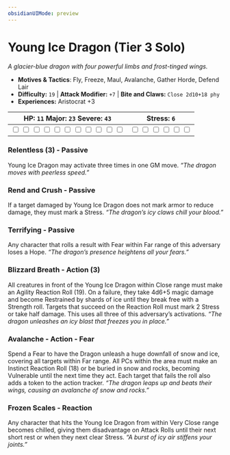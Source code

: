 ```yaml
---
obsidianUIMode: preview
---
```

# Young Ice Dragon (Tier 3 Solo)

*A glacier-blue dragon with four powerful limbs and frost-tinged wings.*

- **Motives & Tactics**: Fly, Freeze, Maul, Avalanche, Gather Horde, Defend Lair
- **Difficulty:** `19` | **Attack Modifier:** `+7` | **Bite and Claws:** `Close 2d10+18 phy`
- **Experiences:** Aristocrat +3

| HP: `11` Major: `23` Severe: `43` | Stress: `6` |
|--|--|
|  <input type="checkbox" unchecked id="6ad99853"> <input type="checkbox" unchecked id="96c4dae6"> <input type="checkbox" unchecked id="3f4246fc"> <input type="checkbox" unchecked id="3edd2d08"> <input type="checkbox" unchecked id="90aa9f8f"> <input type="checkbox" unchecked id="f3526ed0"> <input type="checkbox" unchecked id="918fecf8"> <input type="checkbox" unchecked id="42d7a79b"> <input type="checkbox" unchecked id="28c92d26"> <input type="checkbox" unchecked id="5fcf2ee5"> <input type="checkbox" unchecked id="cc7d5063"> |  <input type="checkbox" unchecked id="9dd1a383"> <input type="checkbox" unchecked id="a248d1be"> <input type="checkbox" unchecked id="30292d1c"> <input type="checkbox" unchecked id="b2233301"> <input type="checkbox" unchecked id="bcde5a9d"> <input type="checkbox" unchecked id="993ffeaf"> |

### Relentless (3) - Passive

Young Ice Dragon may activate three times in one GM move. *“The dragon moves with peerless speed.”*

### Rend and Crush - Passive

If a target damaged by Young Ice Dragon does not mark armor to reduce damage, they must mark a Stress. *“The dragon’s icy claws chill your blood.”*

### Terrifying - Passive

Any character that rolls a result with Fear within Far range of this adversary loses a Hope. *“The dragon’s presence heightens all your fears.”*

### Blizzard Breath - Action (3)

All creatures in front of the Young Ice Dragon within Close range must make an Agility Reaction Roll (19). On a failure, they take 4d6+5 magic damage and become Restrained by shards of ice until they break free with a Strength roll. Targets that succeed on the Reaction Roll must mark 2 Stress or take half damage. This uses all three of this adversary’s activations. *“The dragon unleashes an icy blast that freezes you in place.”*

### Avalanche - Action - Fear

Spend a Fear to have the Dragon unleash a huge downfall of snow and ice, covering all targets within Far range. All PCs within the area must make an Instinct Reaction Roll (18) or be buried in snow and rocks, becoming Vulnerable until the next time they act. Each target that fails the roll also adds a token to the action tracker. *“The dragon leaps up and beats their wings, causing an avalanche of snow and rocks.”*

### Frozen Scales - Reaction

Any character that hits the Young Ice Dragon from within Very Close range becomes chilled, giving them disadvantage on Attack Rolls until their next short rest or when they next clear Stress. *“A burst of icy air stiffens your joints.”*

